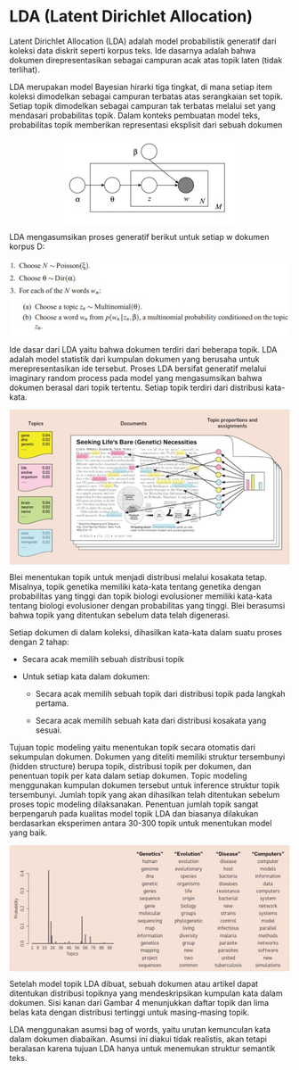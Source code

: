 # LDA (Latent Dirichlet Allocation)

Latent Dirichlet Allocation (LDA) adalah model probabilistik generatif dari koleksi data diskrit seperti korpus teks. Ide dasarnya adalah bahwa dokumen direpresentasikan sebagai campuran acak atas topik laten (tidak terlihat).

LDA merupakan model Bayesian hirarki tiga tingkat, di mana setiap item koleksi dimodelkan sebagai campuran terbatas atas serangkaian set topik. Setiap topik dimodelkan sebagai campuran tak terbatas melalui set yang mendasari probabilitas topik. Dalam konteks pembuatan model teks, probabilitas topik memberikan representasi eksplisit dari sebuah dokumen

<img src="lda1.jpg"  style="margin-left:auto; margin-right:auto; display: block;" />

LDA mengasumsikan proses generatif berikut untuk setiap w dokumen korpus D:

<img src="lda2.jpg"  style="margin-left:auto; margin-right:auto; display: block;" />

Ide dasar dari LDA yaitu bahwa dokumen terdiri dari beberapa topik. LDA adalah model statistik dari kumpulan dokumen yang berusaha untuk merepresentasikan ide tersebut. Proses LDA bersifat generatif melalui imaginary random process pada model yang mengasumsikan bahwa dokumen berasal dari topik tertentu. Setiap topik terdiri dari distribusi kata-kata.

<img src="lda3.jpg"  style="margin-left:auto; margin-right:auto; display: block;" />

Blei menentukan topik untuk menjadi distribusi melalui kosakata tetap. Misalnya, topik genetika memiliki kata-kata tentang genetika dengan probabilitas yang tinggi dan topik biologi evolusioner memiliki kata-kata tentang biologi evolusioner dengan probabilitas yang tinggi. Blei berasumsi bahwa topik yang ditentukan sebelum data telah digenerasi.

Setiap dokumen di dalam koleksi, dihasilkan kata-kata dalam suatu proses dengan 2 tahap:

- Secara acak memilih sebuah distribusi topik

- Untuk setiap kata dalam dokumen:

    - Secara acak memilih sebuah topik dari distribusi topik pada langkah pertama.

    - Secara acak memilih sebuah kata dari distribusi kosakata yang sesuai.

Tujuan topic modeling yaitu menentukan topik secara otomatis dari sekumpulan dokumen. Dokumen yang diteliti memiliki struktur tersembunyi (hidden structure) berupa topik, distribusi topik per dokumen, dan penentuan topik per kata dalam setiap dokumen. Topic modeling menggunakan kumpulan dokumen tersebut untuk inference struktur topik tersembunyi. Jumlah topik yang akan dihasilkan telah ditentukan sebelum proses topic modeling dilaksanakan. Penentuan jumlah topik sangat berpengaruh pada kualitas model topik LDA dan biasanya dilakukan berdasarkan eksperimen antara 30-300 topik untuk menentukan model yang baik.

<img src="lda4.jpg"  style="margin-left:auto; margin-right:auto; display: block;" />

Setelah model topik LDA dibuat, sebuah dokumen atau artikel dapat ditentukan distribusi topiknya yang mendeskripsikan kumpulan kata dalam dokumen. Sisi kanan dari Gambar 4 menunjukkan daftar topik dan lima belas kata dengan distribusi tertinggi untuk masing-masing topik.

LDA menggunakan asumsi bag of words, yaitu urutan kemunculan kata dalam dokumen diabaikan. Asumsi ini diakui tidak realistis, akan tetapi beralasan karena tujuan LDA hanya untuk menemukan struktur semantik teks.